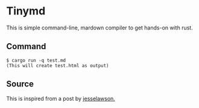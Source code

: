 # Tinymd
This is simple command-line, mardown compiler to get hands-on with rust.

## Command
```
$ cargo run -q test.md
(This will create test.html as output)
```

## Source
This is inspired from a post by [jesselawson.](https://gist.github.com/jesselawson)
